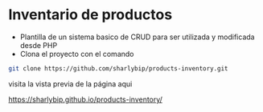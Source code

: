 # Inventario de productos

- Plantilla de un sistema basico de CRUD para ser utilizada y modificada  desde PHP 
- Clona el proyecto con el comando

```sh
git clone https://github.com/sharlybip/products-inventory.git 

```
visita la vista previa de la página aqui

https://sharlybip.github.io/products-inventory/
